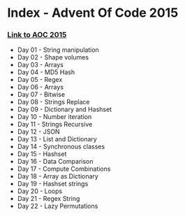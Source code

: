 # __Index__ - Advent Of Code 2015 
### [Link to AOC 2015](https://adventofcode.com/2015/)

* Day 01 - String manipulation 
* Day 02 - Shape volumes 
* Day 03 - Arrays 
* Day 04 - MD5 Hash 
* Day 05 - Regex 
* Day 06 - Arrays 
* Day 07 - Bitwise 
* Day 08 - Strings Replace 
* Day 09 - Dictionary and Hashset 
* Day 10 - Number iteration 
* Day 11 - Strings Recursive 
* Day 12 - JSON 
* Day 13 - List and Dictionary 
* Day 14 - Synchronous classes 
* Day 15 - Hashset 
* Day 16 - Data Comparison 
* Day 17 - Compute Combinations 
* Day 18 - Array as Dictionary 
* Day 19 - Hashset strings 
* Day 20 - Loops 
* Day 21 - Regex String 
* Day 22 - Lazy Permutations